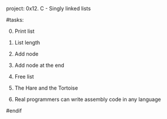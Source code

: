 project: 0x12. C - Singly linked lists

#tasks:

0. Print list

1. List length

2. Add node

3. Add node at the end

4. Free list

5. The Hare and the Tortoise

6. Real programmers can write assembly code in any language

#endif
